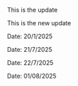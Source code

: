 
This is the update


This is the new update




Date: 20/1/2025

Date: 21/7/2025

Date: 22/7/2025


Date: 01/08/2025
